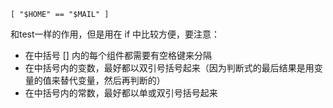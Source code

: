 ```
[ "$HOME" == "$MAIL" ]
```

和test一样的作用，但是用在 if 中比较方便，要注意：

* 在中括号 \[\] 内的每个组件都需要有空格键来分隔
* 在中括号内的变数，最好都以双引号括号起来（因为判断式的最后结果是用变量的值来替代变量，然后再判断的）
* 在中括号内的常数，最好都以单或双引号括号起来



